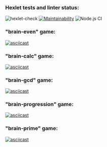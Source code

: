 ### Hexlet tests and linter status:
![hexlet-check](https://github.com/CosmoS1X/frontend-project-lvl1/workflows/hexlet-check/badge.svg)
[![Maintainability](https://api.codeclimate.com/v1/badges/7c7a2ed9fbfb4efe84c8/maintainability)](https://codeclimate.com/github/CosmoS1X/frontend-project-lvl1/maintainability)
![Node.js CI](https://github.com/CosmoS1X/frontend-project-lvl1/workflows/Node.js%20CI/badge.svg)

### **"brain-even" game:**
[![asciicast](https://asciinema.org/a/N4mmb8TGS7FCTsxAwfaeKnZ3c.svg)](https://asciinema.org/a/N4mmb8TGS7FCTsxAwfaeKnZ3c)
### **"brain-calc" game:**
[![asciicast](https://asciinema.org/a/xFJDGr63GXL6vmhoU95drk92Q.svg)](https://asciinema.org/a/xFJDGr63GXL6vmhoU95drk92Q)
### **"brain-gcd" game:**
[![asciicast](https://asciinema.org/a/Nvt6hxO5EtJjQ5129S6SNX8Q0.svg)](https://asciinema.org/a/Nvt6hxO5EtJjQ5129S6SNX8Q0)
### **"brain-progression" game:**
[![asciicast](https://asciinema.org/a/FS6pqAgmHdX7JDL9QqbrjrKSH.svg)](https://asciinema.org/a/FS6pqAgmHdX7JDL9QqbrjrKSH)
### **"brain-prime" game:**
[![asciicast](https://asciinema.org/a/OjdhPpG0RMofsh4zmlE8W5941.svg)](https://asciinema.org/a/OjdhPpG0RMofsh4zmlE8W5941)
